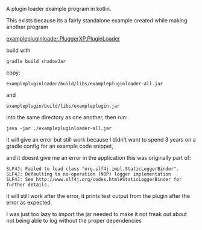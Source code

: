 A plugin loader example program in kotlin.

This exists because its a fairly standalone example created while making another program

[examplepluginloader.PluggerXP.PluginLoader](examplepluginloader/src/main/kotlin/examplepluginloader/PluggerXP/PluginLoader.kt)

build with 

```gradle build shadowJar```

copy:

```examplepluginloader/build/libs/examplepluginloader-all.jar```

and

```exampleplugin/build/libs/exampleplugin.jar```

into the same directory as one another, then run: 

```java -jar ./examplepluginloader-all.jar```

it will give an error but still work because I didn't want to spend 3 years on a gradle config for an example code snippet, 

and it doesnt give me an error in the application this was originally part of: 

```
SLF4J: Failed to load class "org.slf4j.impl.StaticLoggerBinder".
SLF4J: Defaulting to no-operation (NOP) logger implementation
SLF4J: See http://www.slf4j.org/codes.html#StaticLoggerBinder for further details.
```

it will still work after the error, it prints test output from the plugin after the error as expected.

I was just too lazy to import the jar needed to make it not freak out about not being able to log without the proper dependencies